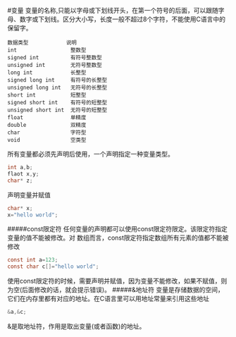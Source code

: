 #变量
变量的名称,只能以字母或下划线开头，在第一个符号的后面，可以跟随字母、数字或下划线。区分大小写，长度一般不超过8个字符，不能使用C语言中的保留字。
```text
数据类型 			说明
int 				整数型
signed int			有符号整数型
unsigned int		无符号整数型
long int 			长整型
signed long int 	有符号的长整型
unsigned long int 	无符号的长整型
short int 			短整型
signed short int	有符号的短整型
unsigned short int 	无符号的短整型
float 				单精度
double 				双精度
char 				字符型
void 				空类型
```
所有变量都必须先声明后使用，一个声明指定一种变量类型。
```c
int a,b;
flaot x,y;
char* z;
```
声明变量并赋值
```c
char* x;
x="hello world";
```
#####const限定符
任何变量的声明都可以使用const限定符限定。该限定符指定变量的值不能被修改。对 数组而言，const限定符指定数组所有元素的值都不能被修改
```c
const int a=123;
const char c[]="hello world";	
```
使用const限定符的时候，需要声明并赋值，因为变量不能修改，如果不赋值，则为空(后面修改的话，就会提示错误)。
#####&地址符
变量是存储数据的空间，它们在内存里都有对应的地址。在C语言里可以用地址常量来引用这些地址
```c
&a,&c;
```
&是取地址符，作用是取出变量(或者函数)的地址。
 
